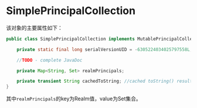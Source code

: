 


# SimplePrincipalCollection
该对象的主要属性如下：

```java
public class SimplePrincipalCollection implements MutablePrincipalCollection {

    private static final long serialVersionUID = -6305224034025797558L;

    //TODO - complete JavaDoc

    private Map<String, Set> realmPrincipals;

    private transient String cachedToString; //cached toString() result, as this can be printed many times in logging
}
```
其中`realmPrincipals`的key为Realm值，value为Set集合。

#